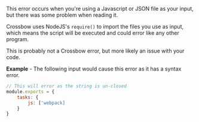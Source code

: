 This error occurs when you're using a Javascript or JSON file as your input, 
but there was some problem when reading it.

Crossbow uses NodeJS's `require()` to import the files you use as input, which means
the script will be executed and could error like any other program.

This is probably not a Crossbow error, but more likely an issue with your code.

**Example** - The following input would cause this error as it has a syntax error.
 
```js
// This will error as the string is un-closed
module.exports = {
    tasks: {
        js: ['webpack]        
    }
}
```